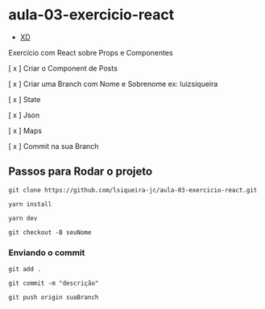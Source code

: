 # aula-03-exercicio-react

- [XD](https://xd.adobe.com/view/8f60b3a6-cb8b-48a0-abc2-abdf6cdad47a-da33/)

Exercício com React sobre Props e Componentes

[ x ] Criar o Component de Posts

[ x ] Criar uma Branch com Nome e Sobrenome ex: luizsiqueira

[ x ] State

[ x ] Json

[ x ] Maps

[ x ] Commit na sua Branch

## Passos para Rodar o projeto

`git clone https://github.com/lsiqueira-jc/aula-03-exercicio-react.git `

`yarn install`

`yarn dev`

`git checkout -B seuNome `

### Enviando o commit

`git add . `

`git commit -m "descrição" `

`git push origin suaBranch `
